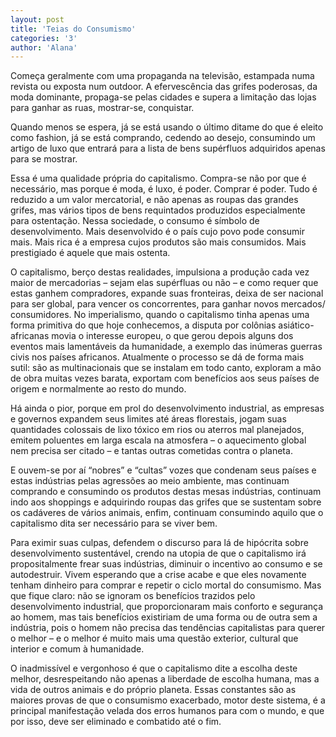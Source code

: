 ```yaml
---
layout: post
title: 'Teias do Consumismo'
categories: '3'
author: 'Alana'
---
```


Começa geralmente com uma propaganda na televisão, estampada numa revista ou exposta
num outdoor. A efervescência das grifes poderosas, da moda dominante, propaga-se
pelas cidades e supera a limitação das lojas para ganhar as ruas, mostrar-se,
conquistar.

Quando menos se espera, já se está usando o último ditame do que é eleito como
fashion, já se está comprando, cedendo ao desejo, consumindo um artigo de luxo que
entrará para a lista de bens supérfluos adquiridos apenas para se mostrar.

Essa é uma qualidade própria do capitalismo. Compra-se não por que é necessário, mas
porque é moda, é luxo, é poder. Comprar é poder. Tudo é reduzido a um valor
mercatorial, e não apenas as roupas das grandes grifes, mas vários tipos de bens
requintados produzidos especialmente para ostentação. Nessa sociedade, o consumo é
símbolo de desenvolvimento. Mais desenvolvido é o país cujo povo pode consumir mais.
Mais rica é a empresa cujos produtos são mais consumidos. Mais prestigiado é aquele
que mais ostenta.

O capitalismo, berço destas realidades, impulsiona a produção cada vez maior de
mercadorias – sejam elas supérfluas ou não – e como requer que estas ganhem
compradores, expande suas fronteiras, deixa de ser nacional para ser global, para
vencer os concorrentes, para ganhar novos mercados/ consumidores. No imperialismo,
quando o capitalismo tinha apenas uma forma primitiva do que hoje conhecemos, a
disputa por colônias asiático-africanas movia o interesse europeu, o que gerou depois
alguns dos eventos mais lamentáveis da humanidade, a exemplo das inúmeras guerras
civis nos países africanos. Atualmente o processo se dá de forma mais sutil: são as
multinacionais que se instalam em todo canto, exploram a mão de obra muitas vezes
barata, exportam com benefícios aos seus países de origem e normalmente ao resto do
mundo.

Há ainda o pior, porque em prol do desenvolvimento industrial, as empresas e governos
expandem seus limites até áreas florestais, jogam suas quantidades colossais de lixo
tóxico em rios ou aterros mal planejados, emitem poluentes em larga escala na
atmosfera – o aquecimento global nem precisa ser citado – e tantas outras cometidas
contra o planeta.

E ouvem-se por aí “nobres” e “cultas” vozes que condenam seus países e estas
indústrias pelas agressões ao meio ambiente, mas continuam comprando e consumindo os
produtos destas mesas indústrias, continuam indo aos shoppings e adquirindo roupas
das grifes que se sustentam sobre os cadáveres de vários animais, enfim, continuam
consumindo aquilo que o capitalismo dita ser necessário para se viver bem.

Para eximir suas culpas, defendem o discurso para lá de hipócrita sobre
desenvolvimento sustentável, crendo na utopia de que o capitalismo irá propositalmente
frear suas indústrias, diminuir o incentivo ao consumo e se autodestruir.  Vivem
esperando que a crise acabe e que eles novamente tenham dinheiro para comprar e
repetir o ciclo mortal do consumismo. Mas que fique claro: não se ignoram os
benefícios trazidos pelo desenvolvimento industrial, que proporcionaram mais conforto
e segurança ao homem, mas tais benefícios existiriam de uma forma ou de outra sem a
indústria, pois o homem não precisa das tendências capitalistas para querer o melhor
– e o melhor é muito mais uma questão exterior, cultural que interior e comum à
humanidade.

O inadmissível e vergonhoso é que o capitalismo dite a escolha deste melhor,
desrespeitando não apenas a liberdade de escolha humana, mas a vida de outros animais
e do próprio planeta. Essas constantes são as maiores provas de que o consumismo
exacerbado, motor deste sistema, é a principal manifestação velada dos erros humanos
para com o mundo, e que por isso, deve ser eliminado e combatido até o fim.
